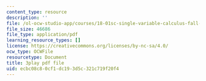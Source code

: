 ```yaml
---
content_type: resource
description: ''
file: /ol-ocw-studio-app/courses/18-01sc-single-variable-calculus-fall-2010/ecbc08c80cf1dc193d5c321c719f20f4_Bv9kVDcj7yo.pdf
file_size: 46686
file_type: application/pdf
learning_resource_types: []
license: https://creativecommons.org/licenses/by-nc-sa/4.0/
ocw_type: OCWFile
resourcetype: Document
title: 3play pdf file
uid: ecbc08c8-0cf1-dc19-3d5c-321c719f20f4
---
```

